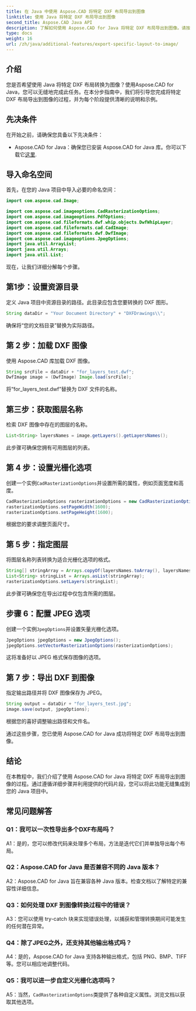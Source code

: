 ```yaml
---
title: 在 Java 中使用 Aspose.CAD 将特定 DXF 布局导出到图像
linktitle: 使用 Java 将特定 DXF 布局导出到图像
second_title: Aspose.CAD Java API
description: 了解如何使用 Aspose.CAD for Java 将特定 DXF 布局导出到图像。请按照我们的分步指南进行无缝集成。
type: docs
weight: 16
url: /zh/java/additional-features/export-specific-layout-to-image/
---
```

## 介绍

您是否希望使用 Java 将特定 DXF 布局转换为图像？使用Aspose.CAD for Java，您可以无缝地完成此任务。在本分步指南中，我们将引导您完成将特定 DXF 布局导出到图像的过程，并为每个阶段提供清晰的说明和示例。

## 先决条件

在开始之前，请确保您具备以下先决条件：

-  Aspose.CAD for Java：确保您已安装 Aspose.CAD for Java 库。你可以下载它[这里](https://releases.aspose.com/cad/java/).

## 导入命名空间

首先，在您的 Java 项目中导入必要的命名空间：

```java
import com.aspose.cad.Image;

import com.aspose.cad.imageoptions.CadRasterizationOptions;
import com.aspose.cad.imageoptions.PdfOptions;
import com.aspose.cad.fileformats.dwf.whip.objects.DwfWhipLayer;
import com.aspose.cad.fileformats.cad.CadImage;
import com.aspose.cad.fileformats.dwf.DwfImage;
import com.aspose.cad.imageoptions.JpegOptions;
import java.util.ArrayList;
import java.util.Arrays;
import java.util.List;
```

现在，让我们详细分解每个步骤。

## 第1步：设置资源目录

定义 Java 项目中资源目录的路径。此目录应包含您要转换的 DXF 图形。

```java
String dataDir = "Your Document Directory" + "DXFDrawings\\";
```

确保将“您的文档目录”替换为实际路径。

## 第 2 步：加载 DXF 图像

使用 Aspose.CAD 库加载 DXF 图像。

```java
String srcFile = dataDir + "for_layers_test.dwf";
DwfImage image = (DwfImage) Image.load(srcFile);
```

将“for_layers_test.dwf”替换为 DXF 文件的名称。

## 第三步：获取图层名称

检索 DXF 图像中存在的图层的名称。

```java
List<String> layersNames = image.getLayers().getLayersNames();
```

此步骤可确保您拥有可用图层的列表。

## 第 4 步：设置光栅化选项

创建一个实例`CadRasterizationOptions`并设置所需的属性，例如页面宽度和高度。

```java
CadRasterizationOptions rasterizationOptions = new CadRasterizationOptions();
rasterizationOptions.setPageWidth(1600);
rasterizationOptions.setPageHeight(1600);
```

根据您的要求调整页面尺寸。

## 第 5 步：指定图层

将图层名称列表转换为适合光栅化选项的格式。

```java
String[] stringArray = Arrays.copyOf(layersNames.toArray(), layersNames.toArray().length, String[].class);
List<String> stringList = Arrays.asList(stringArray);
rasterizationOptions.setLayers(stringList);
```

此步骤可确保您在导出过程中仅包含所需的图层。

## 步骤 6：配置 JPEG 选项

创建一个实例`JpegOptions`并设置矢量光栅化选项。

```java
JpegOptions jpegOptions = new JpegOptions();
jpegOptions.setVectorRasterizationOptions(rasterizationOptions);
```

这将准备好以 JPEG 格式保存图像的选项。

## 第 7 步：导出 DXF 到图像

指定输出路径并将 DXF 图像保存为 JPEG。

```java
String output = dataDir + "for_layers_test.jpg";
image.save(output, jpegOptions);
```

根据您的喜好调整输出路径和文件名。

通过这些步骤，您已使用 Aspose.CAD for Java 成功将特定 DXF 布局导出到图像。

## 结论

在本教程中，我们介绍了使用 Aspose.CAD for Java 将特定 DXF 布局导出到图像的过程。通过遵循详细步骤并利用提供的代码片段，您可以将此功能无缝集成到您的 Java 项目中。

## 常见问题解答

### Q1：我可以一次性导出多个DXF布局吗？

A1：是的，您可以修改代码来处理多个布局，方法是迭代它们并单独导出每个布局。

### Q2：Aspose.CAD for Java 是否兼容不同的 Java 版本？

A2：Aspose.CAD for Java 旨在兼容各种 Java 版本。检查文档以了解特定的兼容性详细信息。

### Q3：如何处理 DXF 到图像转换过程中的错误？

A3：您可以使用 try-catch 块来实现错误处理，以捕获和管理转换期间可能发生的任何潜在异常。

### Q4：除了JPEG之外，还支持其他输出格式吗？

A4：是的，Aspose.CAD for Java 支持各种输出格式，包括 PNG、BMP、TIFF 等。您可以相应地调整代码。

### Q5：我可以进一步自定义光栅化选项吗？

 A5：当然，`CadRasterizationOptions`类提供了各种自定义属性。浏览文档以获取其他选项。